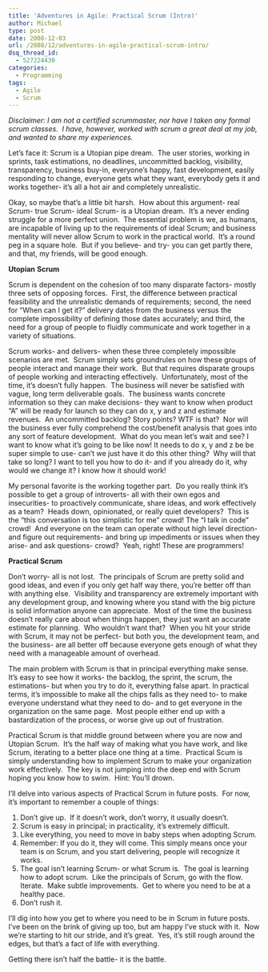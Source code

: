 ```yaml
---
title: 'Adventures in Agile: Practical Scrum (Intro)'
author: Michael
type: post
date: 2008-12-03
url: /2008/12/adventures-in-agile-practical-scrum-intro/
dsq_thread_id:
  - 527224430
categories:
  - Programming
tags:
  - Agile
  - Scrum
---
```

_Disclaimer: I am not a certified scrummaster, nor have I taken any formal scrum classes.  I have, however, worked with scrum a great deal at my job, and wanted to share my experiences._

Let&#8217;s face it: Scrum is a Utopian pipe dream.  The user stories, working in sprints, task estimations, no deadlines, uncommitted backlog, visibility, transparency, business buy-in, everyone&#8217;s happy, fast development, easily responding to change, everyone gets what they want, everybody gets it and works together- it&#8217;s all a hot air and completely unrealistic.

Okay, so maybe that&#8217;s a little bit harsh.  How about this argument- real Scrum- true Scrum- ideal Scrum- is a Utopian dream.  It&#8217;s a never ending struggle for a more perfect union.  The essential problem is we, as humans, are incapable of living up to the requirements of ideal Scrum; and business mentality will never allow Scrum to work in the practical world.  It&#8217;s a round peg in a square hole.  But if you believe- and try- you can get partly there, and that, my friends, will be good enough.

**Utopian** **Scrum**

Scrum is dependent on the cohesion of too many disparate factors- mostly three sets of opposing forces.  First, the difference between practical feasibility and the unrealistic demands of requirements; second, the need for &#8220;When can I get it?&#8221; delivery dates from the business versus the complete impossibility of defining those dates accurately; and third, the need for a group of people to fluidly communicate and work together in a variety of situations.

Scrum works- and delivers- when these three completely impossible scenarios are met.  Scrum simply sets groundrules on how these groups of people interact and manage their work.  But that requires disparate groups of people working and interacting effectively.  Unfortunately, most of the time, it&#8217;s doesn&#8217;t fully happen.  The business will never be satisfied with vague, long term deliverable goals.  The business wants concrete information so they can make decisions- they want to know when product &#8220;A&#8221; will be ready for launch so they can do x, y and z and estimate revenues.  An uncommitted backlog? Story points? WTF is that?  Nor will the business ever fully comprehend the cost/benefit analysis that goes into any sort of feature development.  What do you mean let&#8217;s wait and see? I want to know what it&#8217;s going to be like now! It needs to do x, y and z be be super simple to use- can&#8217;t we just have it do this other thing?  Why will that take so long? I want to tell you how to do it- and if you already do it, why would we change it? I know how it should work!

My personal favorite is the working together part.  Do you really think it&#8217;s possible to get a group of introverts- all with their own egos and insecurities- to proactively communicate, share ideas, and work effectively as a team?  Heads down, opinionated, or really quiet developers?  This is the &#8220;this conversation is too simplistic for me&#8221; crowd! The &#8220;I talk in code&#8221; crowd!  And everyone on the team can operate without high level direction- and figure out requirements- and bring up impediments or issues when they arise- and ask questions- crowd?  Yeah, right! These are programmers!

**Practical Scrum**

Don&#8217;t worry- all is not lost.  The principals of Scrum are pretty solid and good ideas, and even if you only get half way there, you&#8217;re better off than with anything else.  Visibility and transparency are extremely important with any development group, and knowing where you stand with the big picture is solid information anyone can appreciate.  Most of the time the business doesn&#8217;t really care about when things happen, they just want an accurate estimate for planning.  Who wouldn&#8217;t want that?  When you hit your stride with Scrum, it may not be perfect- but both you, the development team, and the business- are all better off because everyone gets enough of what they need with a manageable amount of overhead.

The main problem with Scrum is that in principal everything make sense.  It&#8217;s easy to see how it works- the backlog, the sprint, the scrum, the estimations- but when you try to do it, everything false apart. In practical terms, it&#8217;s impossible to make all the chips falls as they need to- to make everyone understand what they need to do- and to get everyone in the organization on the same page.  Most people either end up with a bastardization of the process, or worse give up out of frustration.

Practical Scrum is that middle ground between where you are now and Utopian Scrum.  It&#8217;s the half way of making what you have work, and like Scrum, iterating to a better place one thing at a time.  Practical Scum is simply understanding how to implement Scrum to make your organization work effectively.  The key is not jumping into the deep end with Scrum hoping you know how to swim.  Hint: You&#8217;ll drown.

I&#8217;ll delve into various aspects of Practical Scrum in future posts.  For now, it&#8217;s important to remember a couple of things:

  1. Don&#8217;t give up.  If it doesn&#8217;t work, don&#8217;t worry, it usually doesn&#8217;t.
  2. Scrum is easy in principal; in practicality, it&#8217;s extremely difficult.
  3. Like everything, you need to move in baby steps when adopting Scrum.
  4. Remember: If you do it, they will come. This simply means once your team is on Scrum, and you start delivering, people will recognize it works.
  5. The goal isn&#8217;t learning Scrum- or what Scrum is.  The goal is learning how to adopt scrum.  Like the principals of Scrum, go with the flow.  Iterate.  Make subtle improvements.  Get to where you need to be at a healthy pace.
  6. Don&#8217;t rush it.

I&#8217;ll dig into how you get to where you need to be in Scrum in future posts.  I&#8217;ve been on the brink of giving up too, but am happy I&#8217;ve stuck with it.  Now we&#8217;re starting to hit our stride, and it&#8217;s great.  Yes, it&#8217;s still rough around the edges, but that&#8217;s a fact of life with everything.

Getting there isn&#8217;t half the battle- it is the battle.

